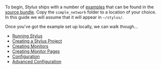 To begin, *Stylus* ships with a number of [examples](../examples/general/) that can be found in the [source bundle](https://github.com/mmastrac/stylus/archive/master.zip). Copy the `simple_network` folder to a location of your choice. In this guide we will assume that it will appear in `~/stylus/`.

Once you've got the example set up locally, we can walk though... 

* [Running Stylus](running.md)
* [Creating a Stylus Project](creating-project.md)
* [Creating Monitors](creating-monitors.md)
* [Creating Monitor Pages](creating-pages.md)
* [Configuration](../configuration/server/README.md)
* [Advanced Configuration](../configuration/advanced.md)
